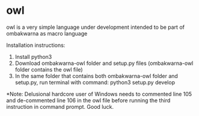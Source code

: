 # owl
owl is a very simple language under development intended to be part of ombakwarna as macro language

Installation instructions:

1) Install python3
2) Download ombakwarna-owl folder and setup.py files (ombakwarna-owl folder contains the owl file)
3) In the same folder that contains both ombakwarna-owl folder and setup.py, run terminal with command: python3 setup.py develop

*Note: Delusional hardcore user of Windows needs to commented line 105 and de-commented line 106 in the owl file before running the third instruction in command prompt. Good luck.
